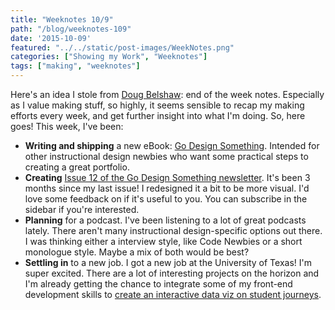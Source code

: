 ```yaml
---
title: "Weeknotes 10/9"
path: "/blog/weeknotes-109"
date: '2015-10-09'
featured: "../../static/post-images/WeekNotes.png"
categories: ["Showing my Work", "Weeknotes"]
tags: ["making", "weeknotes"]
---
```


Here's an idea I stole from [Doug Belshaw](http://dougbelshaw.com/blog/): end of the week notes. Especially as I value making stuff, so highly, it seems sensible to recap my making efforts every week, and get further insight into what I'm doing. So, here goes! This week, I've been:

*   **Writing and shipping** a new eBook: [Go Design Something](https://gumroad.com/l/eOwj). Intended for other instructional design newbies who want some practical steps to creating a great portfolio.
*   **Creating** [Issue 12 of the Go Design Something newsletter](http://us10.campaign-archive2.com/?u=42226c0254a17e043bbf7bcb2&id=e4bf430d48). It's been 3 months since my last issue! I redesigned it a bit to be more visual. I'd love some feedback on if it's useful to you. You can subscribe in the sidebar if you're interested.
*   **Planning** for a podcast. I've been listening to a lot of great podcasts lately. There aren't many instructional design-specific options out there. I was thinking either a interview style, like Code Newbies or a short monologue style. Maybe a mix of both would be best?
*   **Settling in** to a new job. I got a new job at the University of Texas! I'm super excited. There are a lot of interesting projects on the horizon and I'm already getting the chance to integrate some of my front-end development skills to [create an interactive data viz on student journeys](/blog/data-viz-experiments-with-google-charts/).
